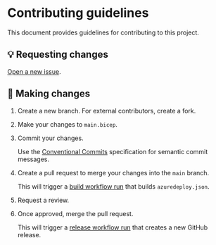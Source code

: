 # Contributing guidelines

This document provides guidelines for contributing to this project.

## 💡 Requesting changes

[Open a new issue](https://github.com/equinor/terraform-backend/issues/new/choose).

## 📝 Making changes

1. Create a new branch. For external contributors, create a fork.

1. Make your changes to `main.bicep`.
1. Commit your changes.

   Use the [Conventional Commits](https://www.conventionalcommits.org/en/v1.0.0/) specification for semantic commit messages.

1. Create a pull request to merge your changes into the `main` branch.

   This will trigger a [build workflow run](https://github.com/equinor/azure-terraform-backend-template/actions/workflows/build.yml) that builds `azuredeploy.json`.

1. Request a review.

1. Once approved, merge the pull request.

   This will trigger a [release workflow run](https://github.com/equinor/azure-terraform-backend-template/actions/workflows/release.yml) that creates a new GitHub release.
